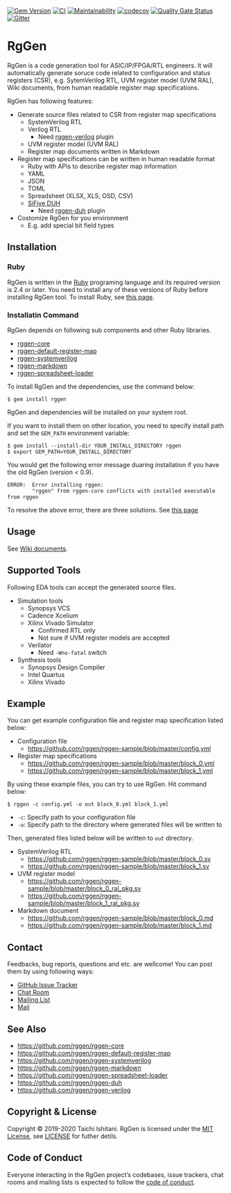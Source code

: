 [![Gem Version](https://badge.fury.io/rb/rggen.svg)](https://badge.fury.io/rb/rggen)
[![CI](https://github.com/rggen/rggen/workflows/CI/badge.svg)](https://github.com/rggen/rggen/actions?query=workflow%3ACI)
[![Maintainability](https://api.codeclimate.com/v1/badges/5ee2248300ec0517e597/maintainability)](https://codeclimate.com/github/rggen/rggen/maintainability)
[![codecov](https://codecov.io/gh/rggen/rggen/branch/master/graph/badge.svg)](https://codecov.io/gh/rggen/rggen)
[![Quality Gate Status](https://sonarcloud.io/api/project_badges/measure?project=rggen_rggen&metric=alert_status)](https://sonarcloud.io/dashboard?id=rggen_rggen)
[![Gitter](https://badges.gitter.im/rggen/rggen.svg)](https://gitter.im/rggen/rggen?utm_source=badge&utm_medium=badge&utm_campaign=pr-badge)

# RgGen

RgGen is a code generation tool for ASIC/IP/FPGA/RTL engineers. It will automatically generate soruce code related to configuration and status registers (CSR), e.g. SytemVerilog RTL, UVM register model (UVM RAL), Wiki documents, from human readable register map specifications.

RgGen has following features:

* Generate source files related to CSR from register map specifications
    * SystemVerilog RTL
    * Verilog RTL
        * Need [rggen-verilog](https://github.com/rggen/rggen-verilog) plugin
    * UVM register model (UVM RAL)
    * Register map documents written in Markdown
* Register map specifications can be written in human readable format
    * Ruby with APIs to describe register map information
    * YAML
    * JSON
    * TOML
    * Spreadsheet (XLSX, XLS, OSD, CSV)
    * [SiFive DUH](https://github.com/sifive/duh)
        * Need [rggen-duh](https://github.com/rggen/rggen-duh) plugin
* Costomize RgGen for you environment
    * E.g. add special bit field types

## Installation

### Ruby

RgGen is written in the [Ruby](https://www.ruby-lang.org/en/about/) programing language and its required version is 2.4 or later. You need to install  any of these versions of Ruby before installing RgGen tool. To install Ruby, see [this page](https://www.ruby-lang.org/en/downloads/).

### Installatin Command

RgGen depends on following sub components and other Ruby libraries.

* [rggen-core](https://github.com/rggen/rggen-core)
* [rggen-default-register-map](https://github.com/rggen/rggen-default-register-map)
* [rggen-systemverilog](https://github.com/rggen/rggen-systemverilog)
* [rggen-markdown](https://github.com/rggen/rggen-markdown)
* [rggen-spreadsheet-loader](https://github.com/rggen/rggen-spreadsheet-loader)

To install RgGen and the dependencies, use the command below:

```
$ gem install rggen
```

RgGen and dependencies will be installed on your system root.

If you want to install them on other location, you need to specify install path and set the `GEM_PATH` environment variable:

```
$ gem install --install-dir YOUR_INSTALL_DIRECTORY rggen
$ export GEM_PATH=YOUR_INSTALL_DIRECTORY
```

You would get the following error message duaring installation if you have the old RgGen (version < 0.9).

```
ERROR:  Error installing rggen:
        "rggen" from rggen-core conflicts with installed executable from rggen
```

To resolve the above error, there are three solutions. See [this page](https://github.com/rggen/rggen/wiki/Resolve-Confliction-of-Installed-Executable)

## Usage

See [Wiki documents](https://github.com/rggen/rggen/wiki).

## Supported Tools

Following EDA tools can accept the generated source files.

* Simulation tools
    * Synopsys VCS
    * Cadence Xcelium
    * Xilinx Vivado Simulator
        * Confirmed RTL only
        * Not sure if UVM register models are accepted
    * Verilator
        * Need `-Wno-fatal` switch
* Synthesis tools
    * Synopsys Design Compiler
    * Intel Quartus
    * Xilinx Vivado

## Example

You can get example configuration file and register map specification listed below:

* Configuration file
    * https://github.com/rggen/rggen-sample/blob/master/config.yml
* Register map specifications
    * https://github.com/rggen/rggen-sample/blob/master/block_0.yml
    * https://github.com/rggen/rggen-sample/blob/master/block_1.yml

By using these example files, you can try to use RgGen. Hit command below:

```
$ rggen -c config.yml -o out block_0.yml block_1.yml
```

* `-c`: Specify path to your configuration file
* `-o`: Specify path to the directory where generated files will be written to

Then, generated files listed below will be written to `out` directory.

* SystemVerilog RTL
    * https://github.com/rggen/rggen-sample/blob/master/block_0.sv
    * https://github.com/rggen/rggen-sample/blob/master/block_1.sv
* UVM register model
    * https://github.com/rggen/rggen-sample/blob/master/block_0_ral_pkg.sv
    * https://github.com/rggen/rggen-sample/blob/master/block_1_ral_pkg.sv
* Markdown document
    * https://github.com/rggen/rggen-sample/blob/master/block_0.md
    * https://github.com/rggen/rggen-sample/blob/master/block_1.md

## Contact

Feedbacks, bug reports, questions and etc. are wellcome! You can post them by using following ways:

* [GitHub Issue Tracker](https://github.com/rggen/rggen/issues)
* [Chat Room](https://gitter.im/rggen/rggen)
* [Mailing List](https://groups.google.com/d/forum/rggen)
* [Mail](mailto:rggen@googlegroups.com)

## See Also

* https://github.com/rggen/rggen-core
* https://github.com/rggen/rggen-default-register-map
* https://github.com/rggen/rggen-systemverilog
* https://github.com/rggen/rggen-markdown
* https://github.com/rggen/rggen-spreadsheet-loader
* https://github.com/rggen/rggen-duh
* https://github.com/rggen/rggen-verilog

## Copyright & License

Copyright &copy; 2019-2020 Taichi Ishitani. RgGen is licensed under the [MIT License](https://opensource.org/licenses/MIT), see [LICENSE](LICENSE) for futher detils.

## Code of Conduct

Everyone interacting in the RgGen project’s codebases, issue trackers, chat rooms and mailing lists is expected to follow the [code of conduct](https://github.com/rggen/rggen/blob/master/CODE_OF_CONDUCT.md).

